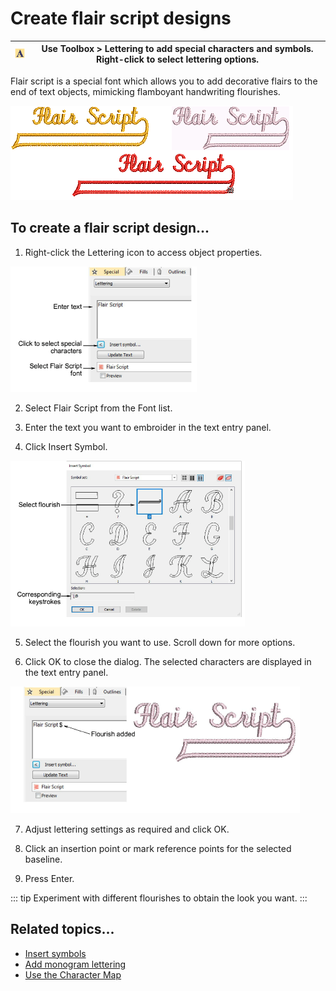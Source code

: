 # Create flair script designs

| ![Lettering00006.png](assets/Lettering00006.png) | Use Toolbox > Lettering to add special characters and symbols. Right-click to select lettering options. |
| ------------------------------------------------ | ------------------------------------------------------------------------------------------------------- |

Flair script is a special font which allows you to add decorative flairs to the end of text objects, mimicking flamboyant handwriting flourishes.

![lettering_advanced00007.png](assets/lettering_advanced00007.png)

## To create a flair script design...

1. Right-click the Lettering icon to access object properties.

![lettering_advanced00008.png](assets/lettering_advanced00008.png)

2. Select Flair Script from the Font list.

3. Enter the text you want to embroider in the text entry panel.

4. Click Insert Symbol.

![InsertSymbolFlairScript.png](assets/InsertSymbolFlairScript.png)

5. Select the flourish you want to use. Scroll down for more options.

6. Click OK to close the dialog. The selected characters are displayed in the text entry panel.

![FlairScriptType2.png](assets/FlairScriptType2.png)

7. Adjust lettering settings as required and click OK.

8. Click an insertion point or mark reference points for the selected baseline.

9. Press Enter.

::: tip
Experiment with different flourishes to obtain the look you want.
:::

## Related topics...

- [Insert symbols](Insert_symbols)
- [Add monogram lettering](Add_monogram_lettering)
- [Use the Character Map](Use_the_Character_Map)
